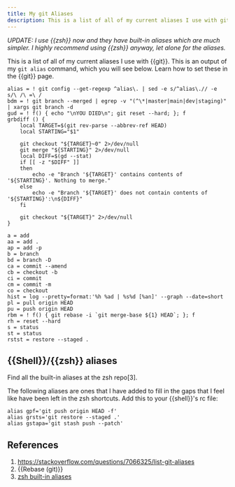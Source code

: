 ```yaml
---
title: My git Aliases
description: This is a list of all of my current aliases I use with git.
---
```


*UPDATE: I use {{zsh}} now and they have built-in aliases which are much simpler. I highly recommend using {{zsh}} anyway, let alone for the aliases.*

This is a list of all of my current aliases I use with {{git}}. This is an output of my `git alias` command, which you will see below. Learn how to set these in the {{git}} page.

```
alias = ! git config --get-regexp ^alias\. | sed -e s/^alias\.// -e s/\ /\ =\ /
bdm = ! git branch --merged | egrep -v "(^\*|master|main|dev|staging)" | xargs git branch -d
gud = ! f() { echo "\nYOU DIED\n"; git reset --hard; }; f
grbdiff () {
    local TARGET=$(git rev-parse --abbrev-ref HEAD)
    local STARTING="$1"

    git checkout "${TARGET}~0" 2>/dev/null
    git merge "${STARTING}" 2>/dev/null
    local DIFF=$(gd --stat)
    if [[ -z "$DIFF" ]]
    then
        echo -e "Branch '${TARGET}' contains contents of '${STARTING}'. Nothing to merge."
    else
        echo -e "Branch '${TARGET}' does not contain contents of '${STARTING}':\n${DIFF}"
    fi

    git checkout "${TARGET}" 2>/dev/null
}

a = add
aa = add .
ap = add -p
b = branch
bd = branch -D
ca = commit --amend
cb = checkout -b
ci = commit
cm = commit -m
co = checkout
hist = log --pretty=format:'%h %ad | %s%d [%an]' --graph --date=short
pl = pull origin HEAD
pu = push origin HEAD
rbm = ! f() { git rebase -i `git merge-base ${1} HEAD`; }; f
rh = reset --hard
s = status
st = status
rstst = restore --staged .
```

## {{Shell}}/{{zsh}} aliases

Find all the built-in aliases at the zsh repo[3].

The following aliases are ones that I have added to fill in the gaps that I feel like have been left in the zsh shortcuts. Add this to your {{shell}}'s rc file:

```shell
alias gpf='git push origin HEAD -f'
alias grsts='git restore --staged .'
alias gstapa='git stash push --patch'
```

## References

1. https://stackoverflow.com/questions/7066325/list-git-aliases
1. {{Rebase (git)}}
1. [zsh built-in aliases](https://github.com/ohmyzsh/ohmyzsh/blob/master/plugins/git/git.plugin.zsh)
